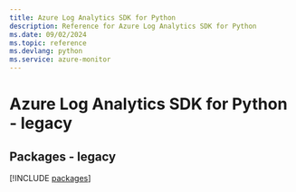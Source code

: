 ```yaml
---
title: Azure Log Analytics SDK for Python
description: Reference for Azure Log Analytics SDK for Python
ms.date: 09/02/2024
ms.topic: reference
ms.devlang: python
ms.service: azure-monitor
---
```

# Azure Log Analytics SDK for Python - legacy
## Packages - legacy
[!INCLUDE [packages](log-analytics-index.md)]